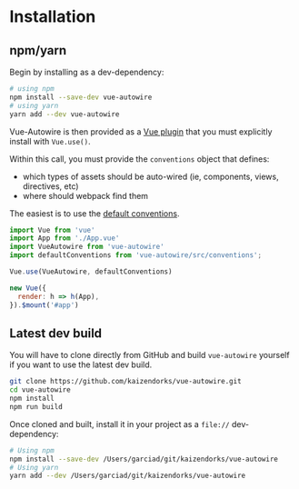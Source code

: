 # Installation

## npm/yarn

Begin by installing as a dev-dependency:
``` bash
# using npm
npm install --save-dev vue-autowire
# using yarn
yarn add --dev vue-autowire
```

Vue-Autowire is then provided as a [Vue plugin](https://vuejs.org/v2/guide/plugins.html) that you must explicitly install with `Vue.use()`.

Within this call, you must provide the `conventions` object that defines:
- which types of assets should be auto-wired (ie, components, views, directives, etc)
- where should webpack find them

The easiest is to use the [default conventions](./conventions/README.md).
``` js
import Vue from 'vue'
import App from './App.vue'
import VueAutowire from 'vue-autowire'
import defaultConventions from 'vue-autowire/src/conventions';

Vue.use(VueAutowire, defaultConventions)

new Vue({
  render: h => h(App),
}).$mount('#app')
```

## Latest dev build

You will have to clone directly from GitHub and build `vue-autowire` yourself if
you want to use the latest dev build.

``` bash
git clone https://github.com/kaizendorks/vue-autowire.git
cd vue-autowire
npm install
npm run build
```

Once cloned and built, install it in your project as a `file://` dev-dependency:

``` bash
# Using npm
npm install --save-dev /Users/garciad/git/kaizendorks/vue-autowire
# Using yarn
yarn add --dev /Users/garciad/git/kaizendorks/vue-autowire
```
